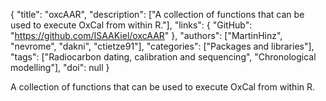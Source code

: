 {
  "title": "oxcAAR",
  "description": ["A collection of functions that can be used to execute OxCal from within R."],
  "links": {
    "GitHub": "https://github.com/ISAAKiel/oxcAAR"
  },
  "authors": ["MartinHinz", "nevrome", "dakni", "ctietze91"],
  "categories": ["Packages and libraries"],
  "tags": ["Radiocarbon dating, calibration and sequencing", "Chronological modelling"],
  "doi": null
}

<!-- Generated by csv2md.R – do not edit by hand -->

A collection of functions that can be used to execute OxCal from within R.